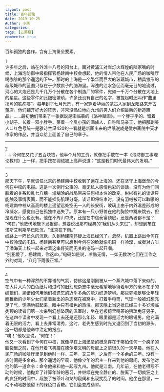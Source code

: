 ```yaml
---
layout: post
title: 百年孤独
date: 2019-10-25
Author: 小落
categories: 
tags: [五黑框]
comments: true
--- 
```



百年孤独的套作。含有上海堡垒要素。<br>
<!-- more -->
1<br>
许多年之后，站在外滩十八号的阳台上，面对黄浦江对岸灯火辉煌的陆家嘴的时候，上海泡防御中级指挥官杨建南中校会想起，他的情人带他在人民广场的咖啡厅喝咖啡的那个遥远的下午。那时的上海是一个繁华而巨大的玻璃城市，稍具雏形的超级城市的蓝图只存在于少数疯子的脑海里。浑浊的江水急促而毫无目的地流过，河心的大炮还是几千几万个分散在各个制造厂的零件，宛如一千万个分散在大地上的星星。这些零件如此细密繁琐，许多还没有自己的名字，被提起时还叫作“曲里拐弯的铁疙瘩”。每年到了七月光景，有一家穿着华丽的蒙古人家到龙阳路来开古董店。他们铺开好大的阵势，非常没品位地向九州的男人们介绍最新的新造赝品。……最初他们带来了一张据说是宋临摹的《洛神赋图》。一个胖乎乎的、留着小胡子、长着一双小胖手、带着一个臭小孩的满族人，自称叫马亲王，他把那副美人口红色号统一是雅诗兰黛420的一看就是新画出来的烂纸说成是徽宗画院中天才作家的作品，并当众给上面盖了自己的章子。<br>
***
2<br>
……今何在又花了五百块钱，他半个月的工资，就像把手放在一本《泡防御工事理论教材》上一样，把手按在羽绒被上高声说道：“这是我们时代最伟大的发明。”<br>
***
3<br>
那天下午，早就调任北京的杨建南中校收到了远在上海的、还在坚守上海堡垒的今何在中校的电报。这是一次例行公事的、毫无私人感情色彩的谈话，没有为他们间胶着的关系和乱七八糟一塌糊涂的战局带来任何根本性的改变。彬彬有礼的谈话只能触及事情表面，而不能损伤肌理分毫。谈话即将结束时，没有羽绒被可以取暖的杨建南中校从高高的楼上遥望远处空无一人的长安街，玻璃上由于内外温差形成的冷凝水，感觉自己在孤独中迷失了。原本有一只小野兽在他的胸腔中跳来跳去，但是现在什么也没有。他在不周山中央，还是在中信泰富顶层，还是两者都不是？<br>
“何在，”他悲伤地敲下发报键，想要说出那句经典的“我们从头来过”，却想到布宜诺斯艾利斯早已陆沉，“北京在下雨。”<br>
线路上一阵长久的沉默，久到杨建南怀疑上海已经沉了。忽然，机器上跳出今何在中校冷漠的电码。杨建南甚至可以想到今何在的脸就像电码一样冷漠，或者对方叫了潘海天上校一起来对着这串好笑而无关的电码一起开嘲。<br>
“别犯傻了，杨建南，你这sb，”电码如是说，冷酷无情，一如无数次他们在工作之外的对骂，“八月下雨很正常。”<br>
***
4<br>
空气中有一种浑然的不靠谱的气氛，仿佛这是刚刚被从一个蒸汽城中落下来似的。在大片大片的白色纸片和过时的旧幻想杂志中毫无希望地等待着甲方的毫不在乎的编辑们，熟谙如何用他们被遗忘的近乎多余的能力织造梦境。那些梦境足够让年轻而稚嫩的少年少女们拿着新出的杂志窝在被窝中，打着手电筒，气球一般被幻想充足了气，饱满地鼓起来，眼中只有橙色的热泪。那天晚上当这批已经三十多岁濒临秃顶的读者们第一次来到幻想坠落的温室时，坐在老板椅里喝茶的猥琐兔牙男子，在这四个读者中发现一个看上去还是还那么年轻、眼里都是活力的眼镜男，他充满着无限的活力，看上去非常清秀，这时，老先生感到时光又退回到了当初的源头。这一切都是他命中注定的报应。<br>
“唉！”他叹息说，“何在！”<br>
他又一次看到了今何在中校，就像早在上海堡垒的概念存在于哪怕任何一个疯子的脑袋里之前，在他开着飞机撞在德尔塔文明的母舰上之前很久的一天早晨，他在人民广场的咖啡厅里见到他时一样。三年，又三年，之后有一个多余的三年。没有一点时间是多余的。那个遥远的早晨，他像少年的君主一样来到他的房间，发布他对他的第一道命令：命令他来和他一起写九州。他就是江南。几年前，在他老得写不动的时候，他抛弃了计算年龄的恶习，并继续在完全静止的、脱离了一切疯狂之上的疯狂的时间中，超脱了被茶叶和龙的窥伺和出现扰乱了的时间。他坐在那里，一动不动地数他留下的绿色口香糖。它们会变成翡翠。<br>
